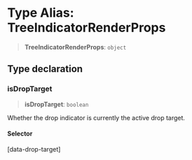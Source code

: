 # Type Alias: TreeIndicatorRenderProps

> **TreeIndicatorRenderProps**: `object`

## Type declaration

### isDropTarget

> **isDropTarget**: `boolean`

Whether the drop indicator is currently the active drop target.

#### Selector

[data-drop-target]
